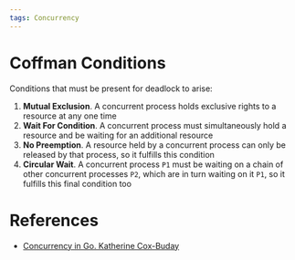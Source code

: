 ```yaml
---
tags: Concurrency 
---
```


# Coffman Conditions

Conditions that must be present for deadlock to arise:

1. **Mutual Exclusion**. A concurrent process holds exclusive rights to a resource at any one time
2. **Wait For Condition**. A concurrent process must simultaneously hold a resource and be waiting for an additional resource
3. **No Preemption**. A resource held by a concurrent process can only be released by that process, so it fulfills this condition
4. **Circular Wait**. A concurrent process `P1` must be waiting on a chain of other concurrent processes `P2`, which are in turn waiting on it `P1`, so it fulfills this final condition too

# References

- [Concurrency in Go. Katherine Cox-Buday](References.md#Concurrency%20in%20Go.%20Katherine%20Cox-Buday)
